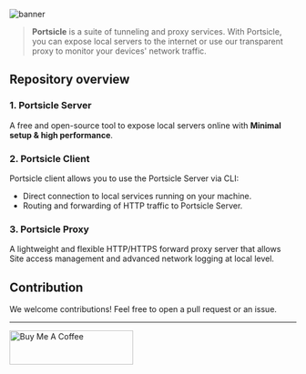 ![banner](https://github.com/user-attachments/assets/10a91044-97a7-4659-95da-9a7fde488a46)

> **Portsicle** is a suite of tunneling and proxy services.
> With Portsicle, you can expose local servers to the internet or use our transparent proxy to monitor your devices' network traffic.

## Repository overview

### 1. **Portsicle Server**

A free and open-source tool to expose local servers online with **Minimal setup & high performance**.

### 2. **Portsicle Client**

Portsicle client allows you to use the Portsicle Server via CLI:

- Direct connection to local services running on your machine.
- Routing and forwarding of HTTP traffic to Portsicle Server.

### 3. **Portsicle Proxy**

A lightweight and flexible HTTP/HTTPS forward proxy server that allows Site access management and advanced network logging at local level.

## Contribution

We welcome contributions! Feel free to open a pull request or an issue.

---

<a href="https://www.buymeacoffee.com/amitsuthar" target="_blank"><img src="https://cdn.buymeacoffee.com/buttons/v2/default-yellow.png" alt="Buy Me A Coffee" style="height: 60px !important;width: 217px !important;" ></a>
